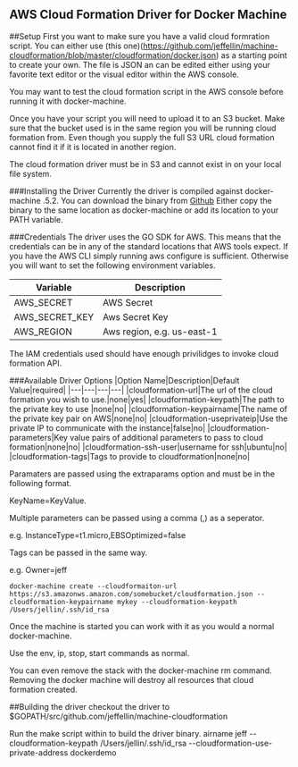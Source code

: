 AWS Cloud Formation Driver for Docker Machine
---

##Setup
First you want to make sure you have a valid cloud formration script. You can either use (this one)(https://github.com/jeffellin/machine-cloudformation/blob/master/cloudformation/docker.json) as a starting point to create your own.  The file is JSON an can be edited either using your favorite text editor or the visual editor within the AWS console. 

You may want to test the cloud formation script in the AWS console before running it with docker-machine. 

Once you have your script you will need to upload it to an S3 bucket.  Make sure that the bucket used is in the same region you will be running cloud formation from. Even though you supply the full S3 URL cloud formation cannot find it if it is located in another region.

The cloud formation driver must be in S3 and cannot exist in on your local file system.

###Installing the Driver
Currently the driver is compiled against docker-machine .5.2. You can download the binary from [Github](https://github.com/jeffellin/machine-cloudformation/releases)  Either copy the binary to the same location as docker-machine or  add its location to your PATH variable.

###Credentials
The driver uses the GO SDK for AWS.  This means that the credentials can be in any of the standard locations that AWS tools expect.  If you have the AWS CLI simply running aws configure is sufficient. Otherwise you will want to set the following environment variables.

|Variable|Description|
|---|---|
|AWS_SECRET|AWS Secret|
|AWS_SECRET_KEY|Aws Secret Key|
|AWS_REGION| Aws region, e.g. us-east-1|

The IAM credentials used should have enough privilidges to invoke cloud formation API.

###Available Driver Options
|Option Name|Description|Default Value|required|
|---|---|---|---|
|cloudformation-url|The url of the cloud formation you wish to use.|none|yes|
|cloudformation-keypath|The path to the private key to use |none|no|
|cloudformation-keypairname|The name of the private key pair on AWS|none|no|
|cloudformation-useprivateip|Use the private IP to communicate with the instance|false|no|
|cloudformation-parameters|Key value pairs of additional parameters to pass to cloud formation|none|no|
|cloudformation-ssh-user|username for ssh|ubuntu|no|
|cloudformation-tags|Tags to provide to cloudformation|none|no|

Paramaters are passed using the extraparams option and must be in the following format. 

KeyName=KeyValue.  

Multiple parameters can be passed using a comma (,) as a seperator.

e.g. InstanceType=t1.micro,EBSOptimized=false

Tags can be passed in the same way.

e.g. Owner=jeff

```
docker-machine create --cloudformaiton-url https://s3.amazonws.amazon.com/somebucket/cloudformation.json --cloudformation-keypairname mykey --cloudformation-keypath /Users/jellin/.ssh/id_rsa
```

Once the machine is started you can work with it as you would a normal docker-machine.

Use the env, ip, stop, start commands as normal.

You can even remove the stack with the docker-machine rm command.  Removing the docker machine will destroy all resources that cloud formation created.

##Building the driver
checkout the driver to $GOPATH/src/github.com/jeffellin/machine-cloudformation

Run the make script within to build the driver binary.
airname jeff --cloudformation-keypath /Users/jellin/.ssh/id_rsa --cloudformation-use-private-address  dockerdemo
```


